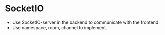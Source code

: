 # SocketIO

* Use SocketIO-server in the backend to communicate with the frontend.
* Use namespace, room, channel to implement.
